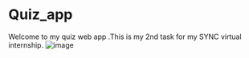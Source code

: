 # Quiz_app
Welcome to my quiz web app .This is my 2nd task for my SYNC virtual internship.
![image](https://github.com/alvin-dotcom/Quiz_app/assets/113367440/de607208-2176-47cc-aa50-831cf80979fb)
